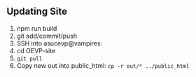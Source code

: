 
## Updating Site
1. npm run build
2. git add/commit/push
3. SSH into asucevp@vampires:
4. cd OEVP-site
5. ```git pull ```
6. Copy new out into public_html:
```cp -r out/* ../public_html```

